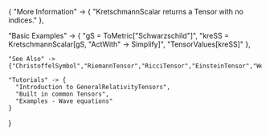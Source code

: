 {
  "More Information" -> {
   "KretschmannScalar returns a Tensor with no indices."
  },

  "Basic Examples" -> {
    "gS = ToMetric[\"Schwarzschild\"]",
    "kreSS = KretschmannScalar[gS, \"ActWith\" -> Simplify]",
    "TensorValues[kreSS]"
    },

    "See Also" ->
    {"ChristoffelSymbol","RiemannTensor","RicciTensor","EinsteinTensor","WeylTensor","RicciScalar"},

    "Tutorials" -> {
      "Introduction to GeneralRelativityTensors",
      "Built in common Tensors",
      "Examples - Wave equations"
    }

}
